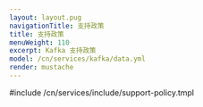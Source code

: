 ```yaml
---
layout: layout.pug
navigationTitle: 支持政策
title: 支持政策
menuWeight: 110
excerpt: Kafka 支持政策
model: /cn/services/kafka/data.yml
render: mustache
---
```


#include /cn/services/include/support-policy.tmpl

